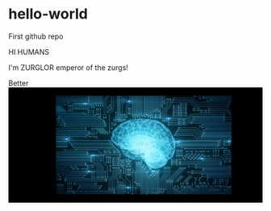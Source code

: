 # hello-world
First github repo

HI HUMANS

I'm ZURGLOR emperor of the zurgs!

Better
![some text](images/ai_brain.png)
